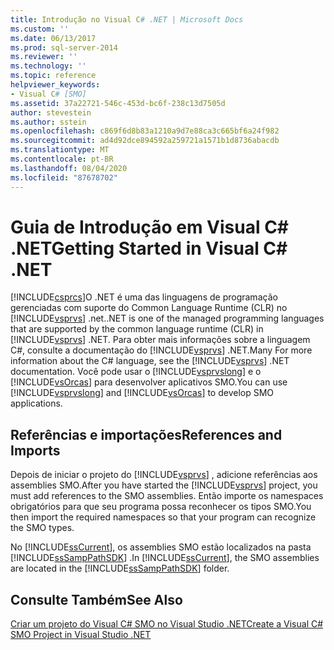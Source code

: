 ```yaml
---
title: Introdução no Visual C# .NET | Microsoft Docs
ms.custom: ''
ms.date: 06/13/2017
ms.prod: sql-server-2014
ms.reviewer: ''
ms.technology: ''
ms.topic: reference
helpviewer_keywords:
- Visual C# [SMO]
ms.assetid: 37a22721-546c-453d-bc6f-238c13d7505d
author: stevestein
ms.author: sstein
ms.openlocfilehash: c869f6d8b83a1210a9d7e88ca3c665bf6a24f982
ms.sourcegitcommit: ad4d92dce894592a259721a1571b1d8736abacdb
ms.translationtype: MT
ms.contentlocale: pt-BR
ms.lasthandoff: 08/04/2020
ms.locfileid: "87678702"
---
```

# <a name="getting-started-in-visual-c-net"></a><span data-ttu-id="693a7-102">Guia de Introdução em Visual C# .NET</span><span class="sxs-lookup"><span data-stu-id="693a7-102">Getting Started in Visual C# .NET</span></span>
  [!INCLUDE[csprcs](../../includes/csprcs-md.md)]<span data-ttu-id="693a7-103">O .NET é uma das linguagens de programação gerenciadas com suporte do Common Language Runtime (CLR) no [!INCLUDE[vsprvs](../../includes/vsprvs-md.md)] .net.</span><span class="sxs-lookup"><span data-stu-id="693a7-103">.NET is one of the managed programming languages that are supported by the common language runtime (CLR) in [!INCLUDE[vsprvs](../../includes/vsprvs-md.md)] .NET.</span></span> <span data-ttu-id="693a7-104">Para obter mais informações sobre a linguagem C#, consulte a documentação do [!INCLUDE[vsprvs](../../includes/vsprvs-md.md)] .NET.</span><span class="sxs-lookup"><span data-stu-id="693a7-104">Many For more information about the C# language, see the [!INCLUDE[vsprvs](../../includes/vsprvs-md.md)] .NET documentation.</span></span> <span data-ttu-id="693a7-105">Você pode usar o [!INCLUDE[vsprvslong](../../includes/vsprvslong-md.md)] e o [!INCLUDE[vsOrcas](../../includes/vsorcas-md.md)] para desenvolver aplicativos SMO.</span><span class="sxs-lookup"><span data-stu-id="693a7-105">You can use [!INCLUDE[vsprvslong](../../includes/vsprvslong-md.md)] and [!INCLUDE[vsOrcas](../../includes/vsorcas-md.md)] to develop SMO applications.</span></span>  
  
## <a name="references-and-imports"></a><span data-ttu-id="693a7-106">Referências e importações</span><span class="sxs-lookup"><span data-stu-id="693a7-106">References and Imports</span></span>  
 <span data-ttu-id="693a7-107">Depois de iniciar o projeto do [!INCLUDE[vsprvs](../../includes/vsprvs-md.md)] , adicione referências aos assemblies SMO.</span><span class="sxs-lookup"><span data-stu-id="693a7-107">After you have started the [!INCLUDE[vsprvs](../../includes/vsprvs-md.md)] project, you must add references to the SMO assemblies.</span></span> <span data-ttu-id="693a7-108">Então importe os namespaces obrigatórios para que seu programa possa reconhecer os tipos SMO.</span><span class="sxs-lookup"><span data-stu-id="693a7-108">You then import the required namespaces so that your program can recognize the SMO types.</span></span>  
  
 <span data-ttu-id="693a7-109">No [!INCLUDE[ssCurrent](../../includes/sscurrent-md.md)], os assemblies SMO estão localizados na pasta [!INCLUDE[ssSampPathSDK](../../includes/sssamppathsdk-md.md)] .</span><span class="sxs-lookup"><span data-stu-id="693a7-109">In [!INCLUDE[ssCurrent](../../includes/sscurrent-md.md)], the SMO assemblies are located in the [!INCLUDE[ssSampPathSDK](../../includes/sssamppathsdk-md.md)] folder.</span></span>  
  
## <a name="see-also"></a><span data-ttu-id="693a7-110">Consulte Também</span><span class="sxs-lookup"><span data-stu-id="693a7-110">See Also</span></span>  
 [<span data-ttu-id="693a7-111">Criar um projeto do Visual C&#35; SMO no Visual Studio .NET</span><span class="sxs-lookup"><span data-stu-id="693a7-111">Create a Visual C&#35; SMO Project in Visual Studio .NET</span></span>](how-to-create-a-visual-csharp-smo-project-in-visual-studio-net.md)  
  
  

